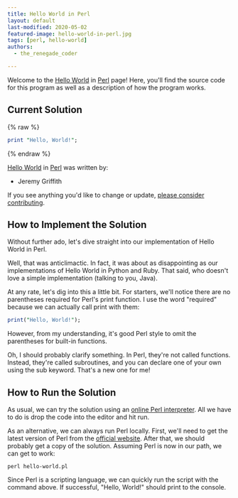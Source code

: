 ```yaml
---
title: Hello World in Perl
layout: default
last-modified: 2020-05-02
featured-image: hello-world-in-perl.jpg
tags: [perl, hello-world]
authors:
  - the_renegade_coder

---
```


Welcome to the [Hello World](https://rzuckerm.github.io/sample-programs-website-copy/projects/hello-world) in [Perl](https://rzuckerm.github.io/sample-programs-website-copy/languages/perl) page! Here, you'll find the source code for this program as well as a description of how the program works.

## Current Solution

{% raw %}

```perl
print "Hello, World!";
```

{% endraw %}

[Hello World](https://rzuckerm.github.io/sample-programs-website-copy/projects/hello-world) in [Perl](https://rzuckerm.github.io/sample-programs-website-copy/languages/perl) was written by:

- Jeremy Griffith

If you see anything you'd like to change or update, [please consider contributing](https://github.com/TheRenegadeCoder/sample-programs).

## How to Implement the Solution

Without further ado, let's dive straight into our implementation 
of Hello World in Perl.

Well, that was anticlimactic. In fact, it was about as disappointing 
as our implementations of Hello World in Python and Ruby. That said, 
who doesn't love a simple implementation (talking to you, Java).

At any rate, let's dig into this a little bit. For starters, we'll 
notice there are no parentheses required for Perl's print function. 
I use the word "required" because we can actually call print with them:

```perl
print("Hello, World!");
```

However, from my understanding, it's good Perl style to omit the parentheses 
for built-in functions.

Oh, I should probably clarify something. In Perl, they're not called 
functions. Instead, they're called subroutines, and you can declare one 
of your own using the sub keyword. That's a new one for me!


## How to Run the Solution

As usual, we can try the solution using an [online Perl interpreter][1]. All we 
have to do is drop the code into the editor and hit run.

As an alternative, we can always run Perl locally. First, we'll need to get 
the latest version of Perl from the [official website][2]. After that, we should 
probably get a copy of the solution. Assuming Perl is now in our path, we can 
get to work:

```shell
perl hello-world.pl
```

Since Perl is a scripting language, we can quickly run the script with the 
command above. If successful, "Hello, World!" should print to the console.

[1]: https://www.onlinegdb.com/online_perl_compiler
[2]: https://www.perl.org/get.html
